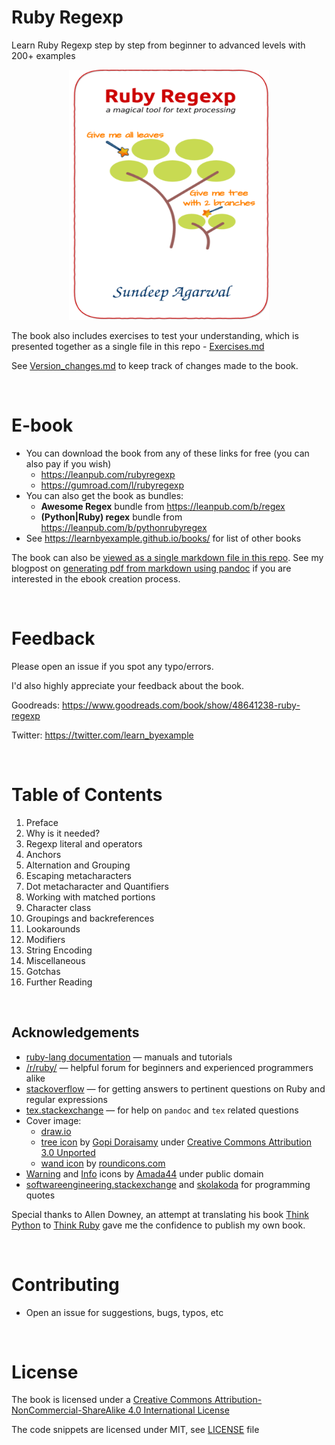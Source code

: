 # Ruby Regexp

Learn Ruby Regexp step by step from beginner to advanced levels with 200+ examples

<p align="center">
    <img src="./images/Ruby_regexp.png" width="320px" height="400px" />
</p>

The book also includes exercises to test your understanding, which is presented together
as a single file in this repo - [Exercises.md](./exercises/Exercises.md)

See [Version_changes.md](./Version_changes.md) to keep track of changes made to the book.

<br>

# E-book

* You can download the book from any of these links for free (you can also pay if you wish)
    * https://leanpub.com/rubyregexp
    * https://gumroad.com/l/rubyregexp
* You can also get the book as bundles:
    * **Awesome Regex** bundle from https://leanpub.com/b/regex
    * **(Python|Ruby) regex** bundle from https://leanpub.com/b/pythonrubyregex
* See https://learnbyexample.github.io/books/ for list of other books

The book can also be [viewed as a single markdown file in this repo](./ruby_regexp.md). See my blogpost on [generating pdf from markdown using pandoc](https://learnbyexample.github.io/tutorial/ebook-generation/customizing-pandoc/) if you are interested in the ebook creation process.

<br>

# Feedback

Please open an issue if you spot any typo/errors.

I'd also highly appreciate your feedback about the book.

Goodreads: https://www.goodreads.com/book/show/48641238-ruby-regexp

Twitter: https://twitter.com/learn_byexample

<br>

# Table of Contents

1. Preface
2. Why is it needed?
3. Regexp literal and operators
4. Anchors
5. Alternation and Grouping
6. Escaping metacharacters
7. Dot metacharacter and Quantifiers
8. Working with matched portions
9. Character class
10. Groupings and backreferences
11. Lookarounds
12. Modifiers
13. String Encoding
14. Miscellaneous
15. Gotchas
16. Further Reading

<br>

## Acknowledgements

* [ruby-lang documentation](https://www.ruby-lang.org/en/documentation/) — manuals and tutorials
* [/r/ruby/](https://www.reddit.com/r/ruby/) — helpful forum for beginners and experienced programmers alike
* [stackoverflow](https://stackoverflow.com/) — for getting answers to pertinent questions on Ruby and regular expressions
* [tex.stackexchange](https://tex.stackexchange.com/) — for help on `pandoc` and `tex` related questions
* Cover image:
    * [draw.io](https://about.draw.io/)
    * [tree icon](https://www.iconfinder.com/icons/3199231/ellipse_green_nature_tree_icon) by [Gopi Doraisamy](https://www.iconfinder.com/gopidoraisamy) under [Creative Commons Attribution 3.0 Unported](https://creativecommons.org/licenses/by/3.0/)
    * [wand icon](https://www.iconfinder.com/icons/1679640/design_magic_magician_tool_wand_icon) by [roundicons.com](https://www.iconfinder.com/roundicons)
* [Warning](https://commons.wikimedia.org/wiki/File:Warning_icon.svg) and [Info](https://commons.wikimedia.org/wiki/File:Info_icon_002.svg) icons by [Amada44](https://commons.wikimedia.org/wiki/User:Amada44) under public domain
* [softwareengineering.stackexchange](https://softwareengineering.stackexchange.com/questions/39/whats-your-favourite-quote-about-programming) and [skolakoda](https://skolakoda.org/programming-quotes) for programming quotes

Special thanks to Allen Downey, an attempt at translating his book [Think Python](https://greenteapress.com/wp/think-python-2e/) to [Think Ruby](https://github.com/learnbyexample/ThinkRubyBuild) gave me the confidence to publish my own book.

<br>

# Contributing

* Open an issue for suggestions, bugs, typos, etc

<br>

# License

The book is licensed under a [Creative Commons Attribution-NonCommercial-ShareAlike 4.0 International License](https://creativecommons.org/licenses/by-nc-sa/4.0/)

The code snippets are licensed under MIT, see [LICENSE](./LICENSE) file

